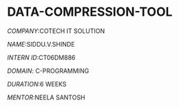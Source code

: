 # DATA-COMPRESSION-TOOL

*COMPANY*:COTECH IT SOLUTION

*NAME*:SIDDU.V.SHINDE

*INTERN ID*:CT06DM886

*DOMAIN*: C-PROGRAMMING

*DURATION*:6 WEEKS

*MENTOR*:NEELA SANTOSH
